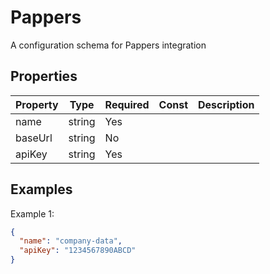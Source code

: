 # Pappers

A configuration schema for Pappers integration

## Properties

| Property | Type   | Required | Const | Description |
| -------- | ------ | -------- | ----- | ----------- |
| name     | string | Yes      |       |             |
| baseUrl  | string | No       |       |             |
| apiKey   | string | Yes      |       |             |

## Examples

Example 1:

```json
{
  "name": "company-data",
  "apiKey": "1234567890ABCD"
}
```
